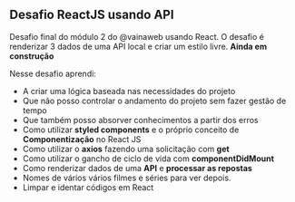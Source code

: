 
## Desafio ReactJS usando API

Desafio final do módulo 2 do @vainaweb usando React. O desafio é renderizar 3 dados de uma API local e criar um estilo livre. **Ainda em construção**

Nesse desafio aprendi: 
- A criar uma lógica baseada nas necessidades do projeto
- Que não posso controlar o andamento do projeto sem fazer gestão de tempo 
- Que também posso absorver conhecimentos a partir dos erros
- Como utilizar **styled components** e o próprio conceito de **Componentização** no React JS
- Como utilizar o **axios** fazendo uma solicitação com **get**
- Como utilizar o gancho de ciclo de vida com **componentDidMount**
- Como renderizar dados de uma **API** e **processar as repostas**
- Nomes de vários vários filmes e séries para ver depois.
- Limpar e identar códigos em React